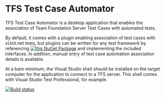 TFS Test Case Automator
=======================

TFS Test Case Automator is a desktop application that enables the association of Team Foundation Server Test Cases with automated tests.

By default, it comes with a plugin enabling association of test cases with xUnit.net tests, but plugins can be written for any test framework
by referencing [![this NuGet Package](https://img.shields.io/nuget/v/TestCaseAutomator.AutomationProviders.Interfaces.svg)](https://www.nuget.org/packages/TestCaseAutomator.AutomationProviders.Interfaces/) and implementing the included interfaces. In addition, manual entry of test case automation association 
details is available.

At a bare minimum, the Visual Studio shell should be installed on the target computer for the application to connect to a TFS server. This shell
comes with Visual Studio Test Professional, for example.

[![Build status](https://ci.appveyor.com/api/projects/status/trbslo0vug5xkur0)](https://ci.appveyor.com/project/mthamil/tfstestcaseautomator)
